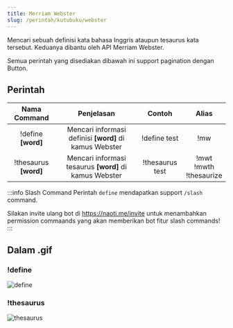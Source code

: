 ```yaml
---
title: Merriam Webster
slug: /perintah/kutubuku/webster
---
```


Mencari sebuah definisi kata bahasa Inggris ataupun tesaurus kata tersebut. Keduanya dibantu oleh API Merriam Webster.

Semua perintah yang disediakan dibawah ini support pagination dengan Button.

## Perintah
| Nama Command | Penjelasan |  Contoh  | Alias |
|:------------:|:----------:|:--------:|:-----:|
| !define **[word]** | Mencari informasi definisi **[word]** di kamus Webster | !define test | !mw |
| !thesaurus **[word]** | Mencari informasi tesaurus **[word]** di kamus Webster | !thesaurus test | !mwt<br />!mwth<br />!thesaurize |

:::info Slash Command
Perintah `define` mendapatkan support `/slash` command.

Silakan invite ulang bot di https://naoti.me/invite untuk menambahkan permission commaands yang akan memberikan bot fitur slash commands!
:::

## Dalam .gif

### !define
![define](https://p.ihateani.me/cqkxguww.gif)

### !thesaurus
![thesaurus](https://p.ihateani.me/terbcyiw.gif)
